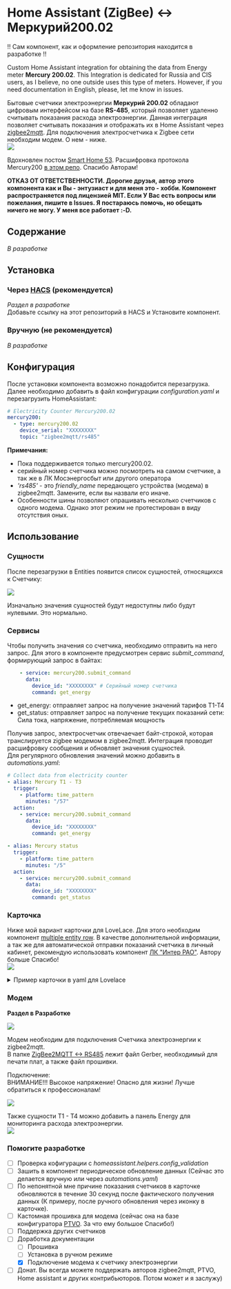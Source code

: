 # Home Assistant (ZigBee) <-> Меркурий200.02
!! Сам компонент, как и оформление репозитория находится в разработке !!  

Custom Home Assistant integration for obtaining the data from Energy meter __Mercury 200.02__. This Integration is dedicated for Russia and CIS users, as I believe, no one outside uses this type of meters. However, if you need documentation in English, please, let me know in issues.  

Бытовые счетчики электроэнергии __Меркурий 200.02__ обладают цифровым интерфейсом на базе __RS-485__, который позволяет удаленно считывать показания расхода электроэнергии. 
Данная интеграция позволяет считывать показания и отображать их в Home Assistant через [zigbee2mqtt](https://www.zigbee2mqtt.io). Для подключения электросчетчика к Zigbee сети необходим модем. О нем - ниже.   
<img src="https://raw.githubusercontent.com/MenshikovDmitry/ha-mercury-200-integration/master/images/mercury200.02.png">  
  
Вдохновлен постом [Smart Home 53](https://zen.yandex.ru/media/id/5f5bea45267c75477b342dab/integraciia-schetchika-merkurii-200-v-home-assistant-chast-1-5f959fae4dcc5c613c00a83a). Расшифровка протокола Mercury200 [в этом репо](https://github.com/mrkrasser/MercuryStats). Спасибо Авторам!
  
**ОТКАЗ ОТ ОТВЕТСТВЕННОСТИ. Дорогие друзья, автор этого компонента как и Вы - энтузиаст и для меня это - хобби. Компонент распространяется под лицензией MIT. Если У Вас есть вопросы или пожелания, пишите в Issues. Я постараюсь помочь, но обещать ничего не могу. У меня все работает :-D.**

## Содержание
 _В разработке_

## Установка

### Через [HACS](https://hacs.xyz/) (рекомендуется)
_Раздел в разработке_  
Добавьте ссылку на этот репозиторий в HACS и Установите компонент.

### Вручную (не рекомендуется)

_В разработке_

## Конфигурация

После установки компонента возможно понадобится перезагрузка. Далее необходимо добавить в файл конфигурации _configuration.yaml_ и перезагрузить HomeAssistant: 

```yaml
# Electricity Counter Mercury200.02
mercury200:
  - type: mercury200.02
    device_serial: "XXXXXXXX" 
    topic: "zigbee2mqtt/rs485"
```
__Примечания:__  
 - Пока поддерживается только mercury200.02.
 - серийный номер счетчика можно посмотреть на самом счетчике, а так же в ЛК Мосэнергосбыт или другого оператора
 - _'rs485'_ - это _friendly_name_ передающего устройства (модема) в zigbee2mqtt. Замените, если вы назвали его иначе.
 - Особенности шины  позволяют опрашивать несколько счетчиков с одного модема. Однако этот режим не протестирован в виду отсутствия оных.

## Использование
### Сущности
После перезагрузки в Entities появится список сущностей, относящихся к Счетчику:  
  
<img src="https://raw.githubusercontent.com/MenshikovDmitry/ha-mercury-200-integration/master/images/entities.png">  

Изначально значения сущностей будут недоступны либо будут нулевыми. Это нормально.  

### Сервисы
Чтобы получить значения со счетчика, необходимо отправить на него запрос. Для этого в компоненте предусмотрен сервис _submit_command_, формирующий запрос в байтах:  

```yaml
    - service: mercury200.submit_command
      data:
        device_id: "XXXXXXXX" # Серийный номер счетчика
        command: get_energy
```
 - get_energy: отправляет запрос на получение значений тарифов T1-T4
 - get_status: отправляет запрос на получение текущих показаний сети: Сила тока, напряжение, потребляемая мощность

Получив запрос, электросчетчик отвечаечает байт-строкой, которая транслируется zigbee модемом в zigbee2mqtt. Интеграция проводит расшифровку сообщения и обновляет значения сущностей.  
Для регулярного обновления значений можно добавить в _automations.yaml_:

```yaml
# Collect data from electricity counter
- alias: Mercury T1 - T3
  trigger:
    - platform: time_pattern
      minutes: "/57"
  action:
    - service: mercury200.submit_command
      data:
        device_id: "XXXXXXXX"
        command: get_energy

- alias: Mercury status
  trigger:
    - platform: time_pattern
      minutes: "/5"
  action:
    - service: mercury200.submit_command
      data:
        device_id: "XXXXXXXX"
        command: get_status
```
### Карточка
Ниже мой вариант карточки для LoveLace. Для этого необходим компонент [multiple entity row](https://github.com/benct/lovelace-multiple-entity-row). В качестве дополнительной информации, а так же для автоматической отправки показаний счетчика в личный кабинет, рекомендую использовать компонент [ЛК "Интер РАО"](https://zzun.app/repo/alryaz-hass-lkcomu-interrao). Автору больше Спасибо!      
<img src="https://raw.githubusercontent.com/MenshikovDmitry/ha-mercury-200-integration/master/images/lovelace.png">
<details>
<summary> Пример карточки в yaml для Lovelace </summary>

```yaml
type: entities
entities:
  - entity: sensor.mercury200_XXXXXXXX_power
    name: Status
    secondary_info: last-updated
    icon: mdi:lightning-bolt
    type: custom:multiple-entity-row
    entities:
      - icon: mdi:refresh
        tap_action:
          action: call-service
          service: mercury200.submit_command
          service_data:
            device_id: 'XXXXXXXX'
            command: get_status
        name: false
      - entity: sensor.mercury200_XXXXXXXX_voltage
        name: false
  - entity: sensor.mercury200_XXXXXXXX_t3
    name: Counter (kW*h)
    icon: mdi:gauge
    type: custom:multiple-entity-row
    show_state: false
    secondary_info: last-updated
    entities:
      - icon: mdi:refresh
        tap_action:
          action: call-service
          service: mercury200.submit_command
          service_data:
            device_id: 'XXXXXXXX'
            command: get_energy
      - entity: sensor.mercury200_XXXXXXXX_t1
        name: T1
        unit: false
      - entity: sensor.mercury200_XXXXXXXX_t2
        name: T2
        unit: false
      - entity: sensor.mercury200_XXXXXXXX_t3
        name: T3
        unit: false
  - entity: sensor.mes_XXXXX_XXX_XX_meter_XXXXXXXX
    name: '-> Mosenergo'
    type: custom:multiple-entity-row
    secondary_info: last-changed
    attribute: last_indications_date
    format: date
    icon: mdi:cloud-upload
    entities:
      - entity: sensor.mes_XXXXX_XXX_XX_account
        name: Debth

```
</details>

### Модем
**Раздел в Разработке**

<img src="https://raw.githubusercontent.com/MenshikovDmitry/ha-mercury-200-integration/master/images/modem_photo.jpg">  

Модем необходим для подключения Счетчика электроэнергии к zigbee2mqtt.  
В папке [ZigBee2MQTT <-> RS485](https://github.com/MenshikovDmitry/ha-mercury-200-integration/tree/master/ZigBee2MQTT%20%3C-%3E%20RS485)  лежит файл Gerber, необходимый для печати плат, а также файл прошивки.  
  
Подключение:  
ВНИМАНИЕ!!! Высокое напряжение! Опасно для жизни! Лучше обратиться к профессионалам!  

<img src="https://raw.githubusercontent.com/MenshikovDmitry/ha-mercury-200-integration/master/images/connect.png">

Также сущности T1 - T4 можно добавить а панель Energy для мониторинга расхода электроэнергии.  
<img src="https://raw.githubusercontent.com/MenshikovDmitry/ha-mercury-200-integration/master/images/energy_panel.png">


### Помогите разработке
- [ ] Проверка кофигурации с _homeassistant.helpers.config_validation_  
- [ ] Зашить в компонент периодическое обновление данных (Сейчас это делается вручную или через _automations.yaml_)
- [ ] По непонятной мне причине показания счетчиков в карточке обновляются в течение 30 секунд после фактического получения данных (К примеру, после ручного обновления через иконку в карточке).
- [ ] Кастомная прошивка для модема (сейчас она на базе конфигуратора [PTVO](https://ptvo.info/). За что ему большое Спасибо!)
- [ ] Поддержка других счетчиков
- [ ] Доработка документации
  - [ ] Прошивка
  - [ ] Установка в ручном режиме
  - [x] Подключение модема к счетчику электроэнергии
- [ ] Донат. Вы всегда можете поддержать авторов zigbee2mqtt, PTVO, Home assistant и других контрибьюторов. Потом может и я заслужу) 
